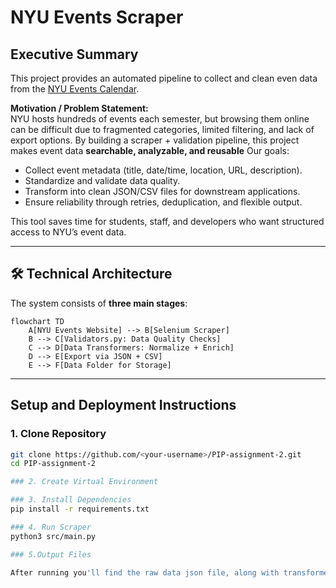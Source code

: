# NYU Events Scraper

## Executive Summary
This project provides an automated pipeline to collect and clean even data from the [NYU Events Calendar](https://events.nyu.edu/).

**Motivation / Problem Statement:**  
NYU hosts hundreds of events each semester, but browsing them online can be difficult due to fragmented categories, limited filtering, and lack of export options. By building a scraper + validation pipeline, this project makes event data **searchable, analyzable, and reusable** 
Our goals:
- Collect event metadata (title, date/time, location, URL, description).  
- Standardize and validate data quality.  
- Transform into clean JSON/CSV files for downstream applications.  
-  Ensure reliability through retries, deduplication, and flexible output.  

This tool saves time for students, staff, and developers who want structured access to NYU’s event data.

---

## 🛠 Technical Architecture

The system consists of **three main stages**:

```mermaid
flowchart TD
    A[NYU Events Website] --> B[Selenium Scraper]
    B --> C[Validators.py: Data Quality Checks]
    C --> D[Data Transformers: Normalize + Enrich]
    D --> E[Export via JSON + CSV]
    E --> F[Data Folder for Storage]
```
--- 
## Setup and Deployment Instructions

### 1. Clone Repository
```bash
git clone https://github.com/<your-username>/PIP-assignment-2.git
cd PIP-assignment-2

### 2. Create Virtual Environment

### 3. Install Dependencies 
pip install -r requirements.txt

### 4. Run Scraper
python3 src/main.py

### 5.Output Files

After running you'll find the raw data json file, along with transformed version of the data in both json and csv, all found within the data folder
